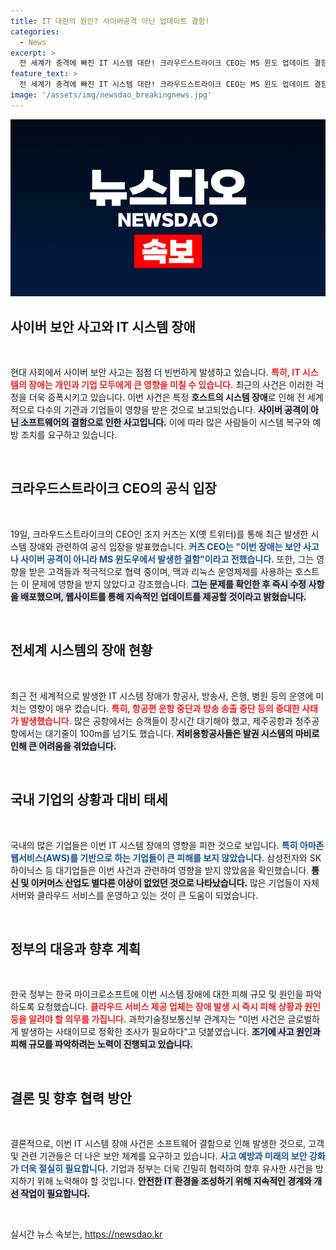```yaml
---
title: IT 대란의 원인? 사이버공격 아닌 업데이트 결함!
categories:
  - News
excerpt: >
  전 세계가 충격에 빠진 IT 시스템 대란! 크라우드스트라이크 CEO는 MS 윈도 업데이트 결함으로 발생한 것이라 밝히며, 공항, 방송사, 병원 등에서 큰 피해가 발생했다고 전했다. 한국 기업들은 대체로 영향 없다지만, 정확한 원인은 아직 조사 중이다. 
feature_text: >
  전 세계가 충격에 빠진 IT 시스템 대란! 크라우드스트라이크 CEO는 MS 윈도 업데이트 결함으로 발생한 것이라 밝히며, 공항, 방송사, 병원 등에서 큰 피해가 발생했다고 전했다. 한국 기업들은 대체로 영향 없다지만, 정확한 원인은 아직 조사 중이다. 
image: '/assets/img/newsdao_breakingnews.jpg'
---
```


<p><img src="/assets/img/newsdao_breakingnews.jpg" alt="pcversion 속보" /></p>

<h2 data-ke-size="size26">사이버 보안 사고와 IT 시스템 장애</h2>

<p data-ke-size="size16">&nbsp;</p>

<p>현대 사회에서 사이버 보안 사고는 점점 더 빈번하게 발생하고 있습니다. <b><span style="color: #ee2323;">특히, IT 시스템의 장애는 개인과 기업 모두에게 큰 영향을 미칠 수 있습니다.</span></b> 최근의 사건은 이러한 걱정을 더욱 증폭시키고 있습니다. 이번 사건은 특정 <strong>호스트의 시스템 장애</strong>로 인해 전 세계적으로 다수의 기관과 기업들이 영향을 받은 것으로 보고되었습니다. <b><span style="background-color: #21538527;">사이버 공격이 아닌 소프트웨어의 결함으로 인한 사고입니다.</span></b> 이에 따라 많은 사람들이 시스템 복구와 예방 조치를 요구하고 있습니다.</p>

<p data-ke-size="size16">&nbsp;</p>

<h2 data-ke-size="size26">크라우드스트라이크 CEO의 공식 입장</h2>

<p data-ke-size="size16">&nbsp;</p>

<p>19일, 크라우드스트라이크의 CEO인 조지 커츠는 X(옛 트위터)를 통해 최근 발생한 시스템 장애와 관련하여 공식 입장을 발표했습니다. <b><span style="color: #1a5490;">커츠 CEO는 "이번 장애는 보안 사고나 사이버 공격이 아니라 MS 윈도우에서 발생한 결함"이라고 전했습니다.</span></b> 또한, 그는 영향을 받은 고객들과 적극적으로 협력 중이며, 맥과 리눅스 운영체제를 사용하는 호스트는 이 문제에 영향을 받지 않았다고 강조했습니다. <b><span style="background-color: #21538527;">그는 문제를 확인한 후 즉시 수정 사항을 배포했으며, 웹사이트를 통해 지속적인 업데이트를 제공할 것이라고 밝혔습니다.</span></b></p>

<p data-ke-size="size16">&nbsp;</p>

<h2 data-ke-size="size26">전세계 시스템의 장애 현황</h2>

<p data-ke-size="size16">&nbsp;</p>

<p>최근 전 세계적으로 발생한 IT 시스템 장애가 항공사, 방송사, 은행, 병원 등의 운영에 미치는 영향이 매우 컸습니다. <b><span style="color: #ee2323;">특히, 항공편 운항 중단과 방송 송출 중단 등의 중대한 사태가 발생했습니다.</span></b> 많은 공항에서는 승객들이 장시간 대기해야 했고, 제주공항과 청주공항에서는 대기줄이 100m를 넘기도 했습니다. <b><span style="background-color: #21538527;">저비용항공사들은 발권 시스템의 마비로 인해 큰 어려움을 겪었습니다.</span></b></p>

<p data-ke-size="size16">&nbsp;</p>

<h2 data-ke-size="size26">국내 기업의 상황과 대비 태세</h2>

<p data-ke-size="size16">&nbsp;</p>

<p>국내의 많은 기업들은 이번 IT 시스템 장애의 영향을 피한 것으로 보입니다. <b><span style="color: #1a5490;">특히 아마존웹서비스(AWS)를 기반으로 하는 기업들이 큰 피해를 보지 않았습니다.</span></b> 삼성전자와 SK하이닉스 등 대기업들은 이번 사건과 관련하여 영향을 받지 않았음을 확인했습니다. <b><span style="background-color: #21538527;">통신 및 이커머스 산업도 별다른 이상이 없었던 것으로 나타났습니다.</span></b> 많은 기업들이 자체 서버와 클라우드 서비스를 운영하고 있는 것이 큰 도움이 되었습니다.</p>

<p data-ke-size="size16">&nbsp;</p>

<h2 data-ke-size="size26">정부의 대응과 향후 계획</h2>

<p data-ke-size="size16">&nbsp;</p>

<p>한국 정부는 한국 마이크로소프트에 이번 시스템 장애에 대한 피해 규모 및 원인을 파악하도록 요청했습니다. <b><span style="color: #ee2323;">클라우드 서비스 제공 업체는 장애 발생 시 즉시 피해 상황과 원인 등을 알려야 할 의무를 가집니다.</span></b> 과학기술정보통신부 관계자는 "이번 사건은 글로벌하게 발생하는 사태이므로 정확한 조사가 필요하다"고 덧붙였습니다. <b><span style="background-color: #21538527;">조기에 사고 원인과 피해 규모를 파악하려는 노력이 진행되고 있습니다.</span></b></p>

<p data-ke-size="size16">&nbsp;</p>

<h2 data-ke-size="size26">결론 및 향후 협력 방안</h2>

<p data-ke-size="size16">&nbsp;</p>

<p>결론적으로, 이번 IT 시스템 장애 사건은 소프트웨어 결함으로 인해 발생한 것으로, 고객 및 관련 기관들은 더 나은 보안 체계를 요구하고 있습니다. <b><span style="color: #1a5490;">사고 예방과 미래의 보안 강화가 더욱 절실히 필요합니다.</span></b> 기업과 정부는 더욱 긴밀히 협력하여 향후 유사한 사건을 방지하기 위해 노력해야 할 것입니다. <b><span style="background-color: #21538527;">안전한 IT 환경을 조성하기 위해 지속적인 경계와 개선 작업이 필요합니다.</span></b></p>

<p data-ke-size="size16">&nbsp;</p>
실시간 뉴스 속보는, <a href="https://newsdao.kr" rel="dofollow">https://newsdao.kr</a>


